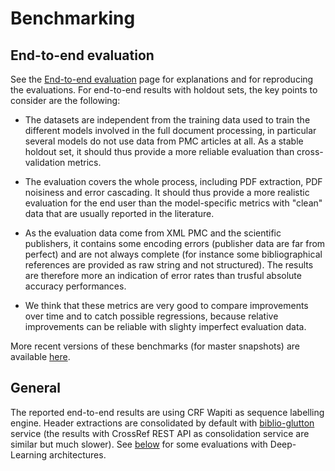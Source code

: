 # Benchmarking

## End-to-end evaluation

See the [End-to-end evaluation](End-to-end-evaluation.md) page for explanations and for reproducing the evaluations. For end-to-end results with holdout sets, the key points to consider are the following:

- The datasets are independent from the training data used to train the different models involved in the full document processing, in particular several models do not use data from PMC articles at all. As a stable holdout set, it should thus provide a more reliable evaluation than cross-validation metrics.

- The evaluation covers the whole process, including PDF extraction, PDF noisiness and error cascading. It should thus provide a more realistic evaluation for the end user than the model-specific metrics with "clean" data that are usually reported in the literature. 

- As the evaluation data come from XML PMC and the scientific publishers, it contains some encoding errors (publisher data are far from perfect) and are not always complete (for instance some bibliographical references are provided as raw string and not structured). The results are therefore more an indication of error rates than trusful absolute accuracy performances.

- We think that these metrics are very good to compare improvements over time and to catch possible regressions, because relative improvements can be reliable with slighty imperfect evaluation data. 

More recent versions of these benchmarks (for master snapshots) are available [here](https://github.com/kermitt2/grobid/tree/master/grobid-trainer/doc).


## General

The reported end-to-end results are using CRF Wapiti as sequence labelling engine. Header extractions are consolidated by default with [biblio-glutton](https://github.com/kermitt2/biblio-glutton) service (the results with CrossRef REST API as consolidation service are similar but much slower). See [below](https://grobid.readthedocs.io/en/latest/Benchmarking/#deep-learning-models) for some evaluations with Deep-Learning architectures. 
